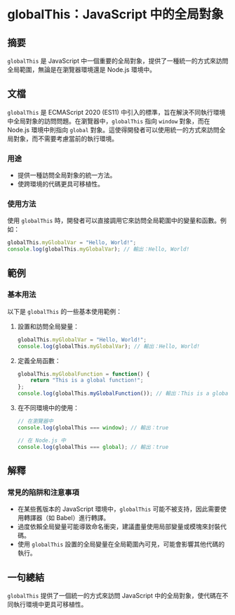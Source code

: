 <!--
Meta Description: # globalThis：JavaScript 中的全局對象 ## 摘要 `globalThis` 是 JavaScript 中一個重要的全局對象，提供了一種統一的方式來訪問全局範圍，無論是在瀏覽器環境還是 Node.js 環境中。 ## 文檔 `globalThis` 是 ECMAScript 2...
Meta Keywords: globalthis, javascript, console, log, global
-->

# globalThis：JavaScript 中的全局對象

## 摘要
`globalThis` 是 JavaScript 中一個重要的全局對象，提供了一種統一的方式來訪問全局範圍，無論是在瀏覽器環境還是 Node.js 環境中。

## 文檔
`globalThis` 是 ECMAScript 2020 (ES11) 中引入的標準，旨在解決不同執行環境中全局對象的訪問問題。在瀏覽器中，`globalThis` 指向 `window` 對象，而在 Node.js 環境中則指向 `global` 對象。這使得開發者可以使用統一的方式來訪問全局對象，而不需要考慮當前的執行環境。

### 用途
- 提供一種訪問全局對象的統一方法。
- 使跨環境的代碼更具可移植性。

### 使用方法
使用 `globalThis` 時，開發者可以直接調用它來訪問全局範圍中的變量和函數。例如：

```javascript
globalThis.myGlobalVar = "Hello, World!";
console.log(globalThis.myGlobalVar); // 輸出：Hello, World!
```

## 範例
### 基本用法
以下是 `globalThis` 的一些基本使用範例：

1. 設置和訪問全局變量：
    ```javascript
    globalThis.myGlobalVar = "Hello, World!";
    console.log(globalThis.myGlobalVar); // 輸出：Hello, World!
    ```

2. 定義全局函數：
    ```javascript
    globalThis.myGlobalFunction = function() {
        return "This is a global function!";
    };
    console.log(globalThis.myGlobalFunction()); // 輸出：This is a global function!
    ```

3. 在不同環境中的使用：
    ```javascript
    // 在瀏覽器中
    console.log(globalThis === window); // 輸出：true
    
    // 在 Node.js 中
    console.log(globalThis === global); // 輸出：true
    ```

## 解釋
### 常見的陷阱和注意事項
- 在某些舊版本的 JavaScript 環境中，`globalThis` 可能不被支持，因此需要使用轉譯器（如 Babel）進行轉譯。
- 過度依賴全局變量可能導致命名衝突，建議盡量使用局部變量或模塊來封裝代碼。
- 使用 `globalThis` 設置的全局變量在全局範圍內可見，可能會影響其他代碼的執行。

## 一句總結
`globalThis` 提供了一個統一的方式來訪問 JavaScript 中的全局對象，使代碼在不同執行環境中更具可移植性。